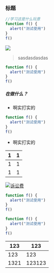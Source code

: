 ### 标题

```javascript
//学习这是什么玩意
function f() {
  alert("测试使用")
}
f()
```

![](upload/images/1568013229500.jpg)

> sasdasdasdas

```javascript
function f() {
  alert("测试使用")
}
f()
```

##### 在做什么？

* 啊实打实的

```javascript
function f() {
  alert("测试使用")
}
f()
```

* 啊实打实的

| 1  |  1 |
| ------------ | ------------ |
| 1  |   1|
|1   |   1|

[![诉讼费](https://tpc.googlesyndication.com/simgad/14047988139064371015/downsize_200k_v1?w=195&h=102 "诉讼费")](https://tpc.googlesyndication.com/simgad/14047988139064371015/downsize_200k_v1?w=195&h=102 "诉讼费")

```javascript
function f() {
  alert("测试使用")
}
f()
```
```javascript
function f() {
  alert("测试使用")
}
f()
```
| 123  | 123  |
| ------------ | ------------ |
| 123  | 123  |
|   1321|  123123 |
